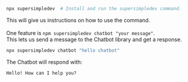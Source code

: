 ```bash
npx supersimpledev  # Install and run the supersimpledev command.
```
This will give us instructions on how to use the command.<br>
<br>
One feature is `npm supersimpledev chatbot "your message"`.<br>
This lets us send a message to the Chatbot library and get a response.
```bash
npx supersimpledev chatbot "hello chatbot"
```
The Chatbot will respond with:
```
Hello! How can I help you?
```